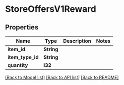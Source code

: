 # StoreOffersV1Reward

## Properties

Name | Type | Description | Notes
------------ | ------------- | ------------- | -------------
**item_id** | **String** |  | 
**item_type_id** | **String** |  | 
**quantity** | **i32** |  | 

[[Back to Model list]](../README.md#documentation-for-models) [[Back to API list]](../README.md#documentation-for-api-endpoints) [[Back to README]](../README.md)


